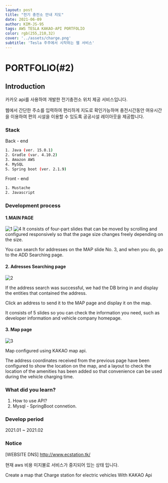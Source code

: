 ```yaml
---
layout: post
title: "전기 충전소 안내 지도"
date: 2021-06-09
author: KIM-JS-95
tags: AWS TESLA KAKAO-API PORTFOLIO
color: rgb(255,210,32)
cover: '../assets/charge.png'
subtitle: 'Tesla 주주에서 시작하는 웹 서비스'
---
```


# PORTFOLIO(#2)

## Introduction

카카오 api를 사용하여 개발한 전기충전소 위치 제공 서비스입니다.

웹에서 간단한 주소를 입력하여 편리하게 지도로 확인가능하며 충전시간동안 여유시간을 이용하여 편의 시설을 이용할 수 있도록 공공시설 레이아웃을 제공합니다.

### Stack

Back - end
```bash
1. Java (ver. 15.0.1)
2. Gradle (var. 4.10.2)
3. Amazon AWS
4. MySQL
5. Spring boot (ver. 2.1.9)
```

Front - end
```bash
1. Mustache
2. Javascript
```

### Development process

#### 1.MAIN PAGE
![1](https://user-images.githubusercontent.com/65659478/103516363-c1a72000-4eb3-11eb-98d6-ddb5b29c0d1c.jpg)
![4](https://user-images.githubusercontent.com/65659478/103996407-25478b00-51dd-11eb-8104-5e27c4ae8e24.jpg)
It consists of four-part slides that can be moved by scrolling and configured responsively so that the page size changes freely depending on the size.

You can search for addresses on the MAP slide No. 3, and when you do, go to the ADD Searching page.




#### 2. Adresses Searching page
![2](https://user-images.githubusercontent.com/65659478/103516428-e00d1b80-4eb3-11eb-98af-368e51c7b155.jpg)

If the address search was successful, we had the DB bring in and display the entities that contained the address.

Click an address to send it to the MAP page and display it on the map.

It consists of 5 slides so you can check the information you need, such as developer information and vehicle company homepage.

#### 3. Map page
![3](https://user-images.githubusercontent.com/65659478/103516433-e13e4880-4eb3-11eb-985e-75777cbfe3a3.jpg)

Map configured using KAKAO map api.

The address coordinates received from the previous page have been configured to show the location on the map, and a layout to check the location of the amenities has been added so that convenience can be used during the vehicle charging time.

### What did you learn?
1. How to use API?
2. Mysql - SpringBoot connetion.

### Develop period

2021.01 ~ 2021.02

### Notice

[WEBSITE DNS]  http://www.ecstation.tk/

현재 aws 비용 미지불로 서비스가 중지되어 있는 상태 입니다.

Create a map that Charge station for electric vehicles With KAKAO Api

